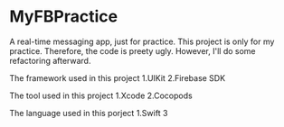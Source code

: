 # MyFBPractice
A real-time messaging app, just for practice. 
This project is only for my practice. Therefore, the code is preety ugly. However, I'll do some refactoring afterward.

The framework used in this project
1.UIKit
2.Firebase SDK

The tool used in this project
1.Xcode
2.Cocopods

The language used in this porject
1.Swift 3
